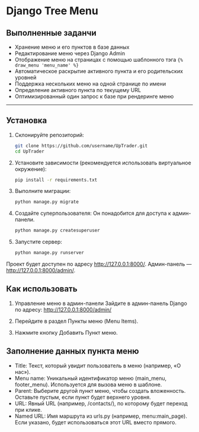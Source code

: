 # Django Tree Menu

## Выполненные заданчи

- Хранение меню и его пунктов в базе данных
- Редактирование меню через Django Admin
- Отображение меню на страницах с помощью шаблонного тэга `{% draw_menu 'menu_name' %}`
- Автоматическое раскрытие активного пункта и его родительских уровней
- Поддержка нескольких меню на одной странице по имени
- Определение активного пункта по текущему URL
- Оптимизированный один запрос к базе при рендеринге меню

---

## Установка

1. Склонируйте репозиторий:

   ```bash
   git clone https://github.com/username/UpTrader.git
   cd UpTrader
   ```

2. Установите зависимости (рекомендуется использовать виртуальное окружение):

   ```bash
   pip install -r requirements.txt
   ```

4. Выполните миграции:
   
    ```bash
    python manage.py migrate
    ```

5. Создайте суперпользователя: Он понадобится для доступа к админ-панели.

     ```bash
     python manage.py createsuperuser
     ```

6. Запустите сервер:
   
    ```bash
    python manage.py runserver
    ```

Проект будет доступен по адресу http://127.0.0.1:8000/. Админ-панель — http://127.0.0.1:8000/admin/.

## Как использовать

1. Управление меню в админ-панели
Зайдите в админ-панель Django по адресу:
http://127.0.0.1:8000/admin/

2. Перейдите в раздел Пункты меню (Menu Items).

3. Нажмите кнопку Добавить Пункт меню.

## Заполнение данных пункта меню

- Title:
Текст, который увидит пользователь в меню (например, «О нас»).
- Menu name:
Уникальный идентификатор меню (main_menu, footer_menu). Используется для вызова меню в шаблоне.
- Parent:
Выберите другой пункт меню, чтобы создать вложенность. Оставьте пустым, если пункт будет верхнего уровня.
- URL:
Явный URL (например, /contacts/), по которому будет переход при клике.
- Named URL:
Имя маршрута из urls.py (например, menu:main_page). Если указано, будет использоваться этот URL вместо прямого.

